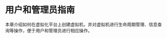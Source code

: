 # 用户和管理员指南<a name="ZH-CN_TOPIC_0183148724"></a>

本章介绍如何在虚拟化平台上创建虚拟机，并对虚拟机进行生命周期管理、信息查询等操作，便于用户和管理员进行相应操作。
